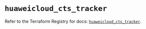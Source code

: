 # `huaweicloud_cts_tracker`

Refer to the Terraform Registry for docs: [`huaweicloud_cts_tracker`](https://registry.terraform.io/providers/huaweicloud/huaweicloud/1.71.1/docs/resources/cts_tracker).
